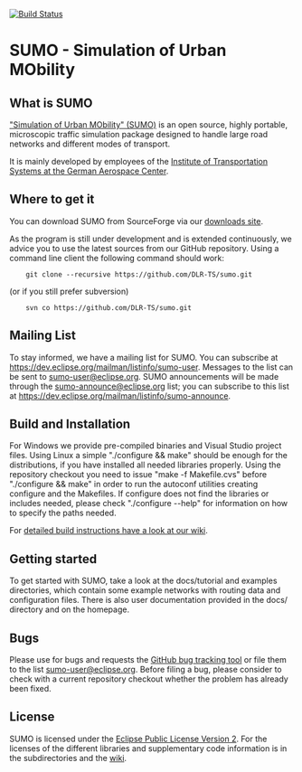 [![Build Status](https://travis-ci.org/DLR-TS/sumo.svg?branch=master)](https://travis-ci.org/DLR-TS/sumo)

SUMO - Simulation of Urban MObility 
===================================

What is SUMO
------------

["Simulation of Urban MObility" (SUMO)](http://sumo.dlr.de/) is an open source,
highly portable, microscopic traffic simulation package designed to handle
large road networks and different modes of transport.

It is mainly developed by employees of the [Institute of Transportation Systems
at the German Aerospace Center](http://www.dlr.de/ts).


Where to get it
---------------

You can download SUMO from SourceForge via our [downloads site](http://sumo.dlr.de/wiki/Downloads).

As the program is still under development and is extended continuously, we advice you to
use the latest sources from our GitHub repository. Using a command line client
the following command should work:

        git clone --recursive https://github.com/DLR-TS/sumo.git

(or if you still prefer subversion)

        svn co https://github.com/DLR-TS/sumo.git


Mailing List
------------

To stay informed, we have a mailing list for SUMO. You can subscribe at
https://dev.eclipse.org/mailman/listinfo/sumo-user.
Messages to the list can be sent to sumo-user@eclipse.org.
SUMO announcements will be made through the sumo-announce@eclipse.org list;
you can subscribe to this list at https://dev.eclipse.org/mailman/listinfo/sumo-announce.


Build and Installation
----------------------

For Windows we provide pre-compiled binaries and Visual Studio project files.
Using Linux a simple "./configure && make" should be enough for the distributions, if you
have installed all needed libraries properly. Using the repository checkout you
need to issue "make -f Makefile.cvs" before "./configure && make" in order to run
the autoconf utilities creating configure and the Makefiles.
If configure does not find the libraries or includes needed, please check
"./configure --help" for information on how to specify the paths needed.

For [detailed build instructions have a look at our wiki](http://sumo.dlr.de/wiki/Developer/Main#Build_instructions).


Getting started
---------------

To get started with SUMO, take a look at the docs/tutorial and examples directories,
which contain some example networks with routing data and configuration files.
There is also user documentation provided in the docs/ directory and on the
homepage.


Bugs
----

Please use for bugs and requests the [GitHub bug tracking tool](https://github.com/DLR-TS/sumo/issues)
or file them to the list sumo-user@eclipse.org. Before
filing a bug, please consider to check with a current repository checkout
whether the problem has already been fixed.


License
-------

SUMO is licensed under the [Eclipse Public License Version 2](https://eclipse.org/legal/epl-v20.html).
For the licenses of the different libraries and supplementary code information is in the
subdirectories and the [wiki](http://sumo.dlr.de/wiki/License).
